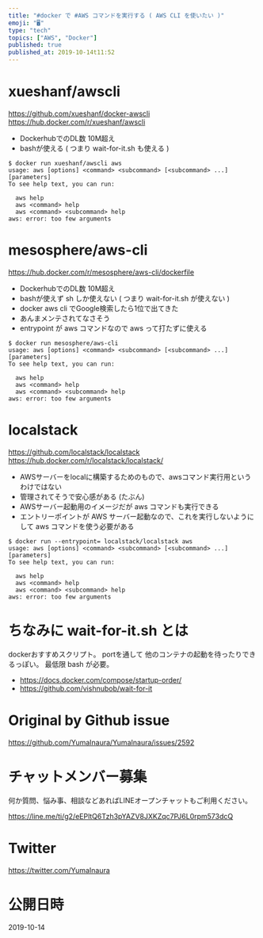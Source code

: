 ```yaml
---
title: "#docker で #AWS コマンドを実行する ( AWS CLI を使いたい )"
emoji: "🖥"
type: "tech"
topics: ["AWS", "Docker"]
published: true
published_at: 2019-10-14t11:52
---
```


# xueshanf/awscli

https://github.com/xueshanf/docker-awscli
https://hub.docker.com/r/xueshanf/awscli

- DockerhubでのDL数 10M超え
- bashが使える ( つまり wait-for-it.sh も使える )

```
$ docker run xueshanf/awscli aws
usage: aws [options] <command> <subcommand> [<subcommand> ...] [parameters]
To see help text, you can run:

  aws help
  aws <command> help
  aws <command> <subcommand> help
aws: error: too few arguments
```

# mesosphere/aws-cli


https://hub.docker.com/r/mesosphere/aws-cli/dockerfile

- DockerhubでのDL数 10M超え
- bashが使えず sh しか使えない ( つまり wait-for-it.sh が使えない )
- docker aws cli でGoogle検索したら1位で出てきた
- あんまメンテされてなさそう
- entrypoint が aws コマンドなので aws って打たずに使える

```
$ docker run mesosphere/aws-cli
usage: aws [options] <command> <subcommand> [<subcommand> ...] [parameters]
To see help text, you can run:

  aws help
  aws <command> help
  aws <command> <subcommand> help
aws: error: too few arguments
```

# localstack

https://github.com/localstack/localstack
https://hub.docker.com/r/localstack/localstack/

- AWSサーバーをlocalに構築するためのもので、awsコマンド実行用というわけではない
- 管理されてそうで安心感がある (たぶん)
- AWSサーバー起動用のイメージだが aws コマンドも実行できる
- エントリーポイントが AWS サーバー起動なので、これを実行しないようにして aws コマンドを使う必要がある

```
$ docker run --entrypoint= localstack/localstack aws
usage: aws [options] <command> <subcommand> [<subcommand> ...] [parameters]
To see help text, you can run:

  aws help
  aws <command> help
  aws <command> <subcommand> help
aws: error: too few arguments
```

# ちなみに wait-for-it.sh とは

dockerおすすめスクリプト。
portを通して 他のコンテナの起動を待ったりできるっぽい。
最低限 bash が必要。


- https://docs.docker.com/compose/startup-order/
- https://github.com/vishnubob/wait-for-it

# Original by Github issue

https://github.com/YumaInaura/YumaInaura/issues/2592








<!-- Update From Qiita API -->

# チャットメンバー募集


何か質問、悩み事、相談などあればLINEオープンチャットもご利用ください。

https://line.me/ti/g2/eEPltQ6Tzh3pYAZV8JXKZqc7PJ6L0rpm573dcQ





# Twitter


https://twitter.com/YumaInaura


<!-- Update From Qiita API -->



# 公開日時

2019-10-14

